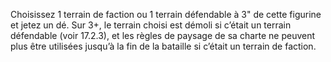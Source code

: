 Choisissez 1 terrain de faction ou 1 terrain défendable à 3" de cette figurine et jetez un dé. 
Sur 3+, le terrain choisi est démoli si c’était un terrain défendable (voir 17.2.3), et les 
règles de paysage de sa charte ne peuvent plus être utilisées jusqu’à la fin de la bataille si 
c’était un terrain de faction.